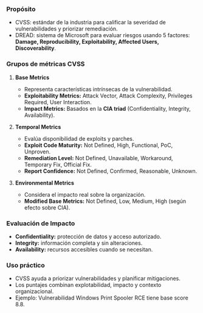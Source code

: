 
### Propósito
- CVSS: estándar de la industria para calificar la severidad de vulnerabilidades y priorizar remediación.
- DREAD: sistema de Microsoft para evaluar riesgos usando 5 factores: **Damage, Reproducibility, Exploitability, Affected Users, Discoverability**.

### Grupos de métricas CVSS

1. **Base Metrics**
    - Representa características intrínsecas de la vulnerabilidad.
    - **Exploitability Metrics:** Attack Vector, Attack Complexity, Privileges Required, User Interaction.
    - **Impact Metrics:** Basados en la **CIA triad** (Confidentiality, Integrity, Availability).
        
2. **Temporal Metrics**
    - Evalúa disponibilidad de exploits y parches.
    - **Exploit Code Maturity:** Not Defined, High, Functional, PoC, Unproven.
    - **Remediation Level:** Not Defined, Unavailable, Workaround, Temporary Fix, Official Fix.
    - **Report Confidence:** Not Defined, Confirmed, Reasonable, Unknown.
    
3. **Environmental Metrics**
    - Considera el impacto real sobre la organización.
    - **Modified Base Metrics:** Not Defined, Low, Medium, High (según efecto sobre CIA).

### Evaluación de Impacto
- **Confidentiality:** protección de datos y acceso autorizado.
- **Integrity:** información completa y sin alteraciones.
- **Availability:** recursos accesibles cuando se necesitan.

### Uso práctico
- CVSS ayuda a priorizar vulnerabilidades y planificar mitigaciones.
- Los puntajes combinan explotabilidad, impacto y contexto organizacional.
- Ejemplo: Vulnerabilidad Windows Print Spooler RCE tiene base score 8.8.
